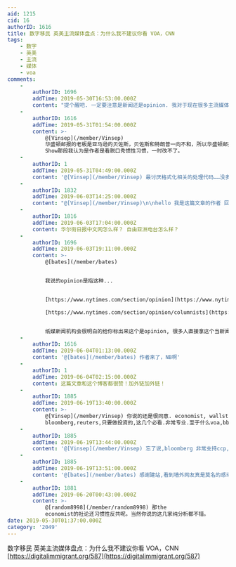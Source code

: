 ```yaml
---
aid: 1215
cid: 16
authorID: 1616
title: 数字移民 英美主流媒体盘点：为什么我不建议你看 VOA，CNN
tags:
    - 数字
    - 英美
    - 主流
    - 媒体
    - voa
comments:
    -
        authorID: 1696
        addTime: 2019-05-30T16:53:00.000Z
        content: "提个醒吧. 一定要注意是新闻还是opinion. 我对于现在很多主流媒体, 例如纽约时报, 华盛顿邮报不满的一点是他们影响力巨大的文章都是相对biased opinion.\n\nAP的问题在于member过多很多人都可以通过AP发新闻, 也造成了被渗透的问题. 之前王健的死, 刘强东强奸的新闻有几个有误导性的记得都是AP发出来的.\n\n新闻的话, 会推荐华尔街时报, 纽约时报, Bloomberg.\n\nThe Atlantic 一些专题会非常不错. 但是平是感觉存在感不高.\n\nThe Economist有一套自己的意识形态, 并且相对主动的会宣扬它. 相对来说你去看他不是看新闻而是看观点.\n\n让我比较惊讶的是原作者的这段.\n\n\"The Daily Show, 虽然一直知道 Daily Show 是偏自由派，但是当我看到绝大部分都认为不可信大于可信的时候，还是觉得很懵逼。我坚定地认为 Daily Show 都是基于事实的合理观点。 \U0001F602\"\n\nJohn Stewart走了之后我就没怎么看过了, 但是这个明明就是个时政脱口秀吧..\n\n@[Ciao](/member/Ciao) 希望支持Markdown格式."
    -
        authorID: 1616
        addTime: 2019-05-31T01:54:00.000Z
        content: >-
            @[Vinsep](/member/Vinsep)
            华盛顿邮报的老板是亚马逊的贝佐斯，贝佐斯和特朗普一向不和，所以华盛顿邮报没事就攻击特朗普；关于Daily
            Show那段我认为是作者是看脱口秀惯性习惯，一时改不了。
    -
        authorID: 1
        addTime: 2019-05-31T04:49:00.000Z
        content: '@[Vinsep](/member/Vinsep) 最讨厌格式化相关的处理代码……没多大必要，懒得弄了。'
    -
        authorID: 1832
        addTime: 2019-06-03T14:25:00.000Z
        content: "@[Vinsep](/member/Vinsep)\n\nhello 我是这篇文章的作者 回复如下\n\n我个人认为分辨事实与观点是一回事，但是愿意相信哪些是事实，哪些是观点是另一回事。多数人是把观点和事实混杂在一起的，我个人也是如此，愿意相信更符合自己观点的那部分事实。我认识到自己有这样的缺陷，所以也尊重其他持不同政治见解的人，that's how diversity works. 不要太认真嘛 \U0001F602\U0001F602"
    -
        authorID: 1816
        addTime: 2019-06-03T17:04:00.000Z
        content: 华尔街日报中文网怎么样？ 自由亚洲电台怎么样？
    -
        authorID: 1696
        addTime: 2019-06-03T19:11:00.000Z
        content: >-
            @[bates](/member/bates)


            我说的opinion是指这种...


            [https://www.nytimes.com/section/opinion](https://www.nytimes.com/section/opinion)  

            [https://www.nytimes.com/section/opinion/columnists](https://www.nytimes.com/section/opinion/columnists)


            纸媒新闻机构会很明白的给你标出来这个是opinion, 很多人直接拿这个当新闻看. 我希望更多能注意到的是这个.
    -
        authorID: 1616
        addTime: 2019-06-04T01:13:00.000Z
        content: '@[bates](/member/bates) 作者来了，NB啊'
    -
        authorID: 1
        addTime: 2019-06-04T02:15:00.000Z
        content: 这篇文章和这个博客都很赞！加外链加外链！
    -
        authorID: 1885
        addTime: 2019-06-19T13:40:00.000Z
        content: >-
            @[Vinsep](/member/Vinsep) 你说的还是很同意. economist, wallstreet journal,
            bloomberg,reuters,只要做投资的,这几个必看.非常专业.至于什么voa,bbc,ap啥的,随便看看就可以了,都不如看脱口秀.
    -
        authorID: 1885
        addTime: 2019-06-19T13:44:00.000Z
        content: '@[Vinsep](/member/Vinsep) 忘了说,bloomberg 非常支持ccp,反川普,立场问题大大的.'
    -
        authorID: 1885
        addTime: 2019-06-19T13:51:00.000Z
        content: '@[bates](/member/bates) 感谢建站,看到墙外网友真是莫名的感动,墙内太压抑.'
    -
        authorID: 1881
        addTime: 2019-06-20T00:43:00.000Z
        content: >-
            @[random8998](/member/random8998) 那the
            economist的社论还习惯性反共呢。当然你说的这几家纯分析都不错。
date: 2019-05-30T01:37:00.000Z
category: '2049'
---
```


数字移民 英美主流媒体盘点：为什么我不建议你看 VOA，CNN  
[https://digitalimmigrant.org/587](https://digitalimmigrant.org/587)
